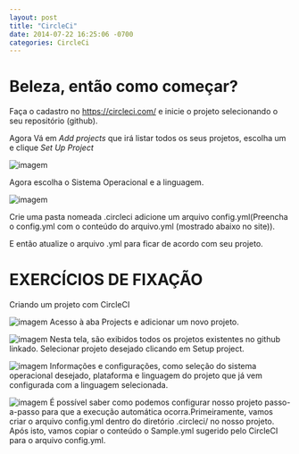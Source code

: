 ```yaml
---
layout: post
title: "CircleCi"
date: 2014-07-22 16:25:06 -0700
categories: CircleCi
---
```


# Beleza, então como começar?
  Faça o cadastro no https://circleci.com/ e inicie o projeto selecionando o seu repositório (github).
  
  Agora Vá em *Add projects* que irá listar todos os seus projetos, escolha um e clique *Set Up Project*
  
  ![imagem](https://cdn-images-1.medium.com/max/1400/1*J2B3haJ45v5x6S9TuTHZVQ.png)
  
  Agora escolha o Sistema Operacional e a linguagem.
  
  ![imagem](https://cdn-images-1.medium.com/max/1400/1*9-juW30_LU-S1QFqYZ1F2A.png)
  
  Crie uma pasta nomeada .circleci adicione um arquivo config.yml(Preencha o config.yml com o conteúdo do arquivo.yml (mostrado abaixo no site)).
          
  E então atualize o arquivo .yml para ficar de acordo com seu projeto.                                                      

# EXERCÍCIOS DE FIXAÇÃO

Criando um projeto com CircleCI

![imagem](https://lh6.googleusercontent.com/Nk3EgMoLkXRv5WQ9I9fZ-oZonRhwHCyFGG1w4R4-wzwssbL3H4V9uGMEO7d7ms7-jnxFIRwkOT3Ir2isehgBp7T5HwIofQOjAZwKVFtCNT_Pt4Z5eSkHar8WoAkgV2Dn6FLiNXFTpFE)
    Acesso à aba Projects e adicionar um novo projeto.

![imagem](https://lh6.googleusercontent.com/40VkSUBxfVzeB4jrOxXZb2gLCILfFnpFZ4qoTthKLNrD9sBzCz2W5jYBqfSjVT6mNbE-WGu1ueIahpwHkA_sRV02-rY-5F_f83kBjTIH)
    Nesta tela, são exibidos todos os projetos existentes no github linkado. Selecionar projeto desejado clicando em Setup project.

![imagem](https://lh3.googleusercontent.com/n600D0V5T5Hfv_NSzAZ8jGUUdeeR0Y03CBg1mXdLuRC13g2bWmzpSEA9Oqjpp8Bk36NDoO7Zp2zlR0fueyEwnkiEbd0-8DZJYQrnBViDW65W_1PaucTdg88w1jOiP-8KXSUIKr4slOM)
    Informações e configurações, como seleção do sistema operacional desejado, plataforma e linguagem do projeto que já vem configurada com a linguagem selecionada.

![imagem](https://lh5.googleusercontent.com/QRGWYYoFynGGD8NCJKsZVbffD5EGaBGnnqZUDuNG7w9aqWTpEx1s5UytH6e8_MFGC-8Qwn333Qm1wDiAx8Q-7ZnFdICBOEqfRmmmJ34FVuxZolv0w8769UI_OtsMKaRJjdFbE1yFzeQ)
    É possível saber como podemos configurar nosso projeto passo-a-passo para que a execução automática ocorra.Primeiramente, vamos criar o arquivo config.yml dentro do diretório .circleci/ no nosso projeto. Após isto, vamos copiar o conteúdo o Sample.yml sugerido pelo CircleCI para o arquivo config.yml.

